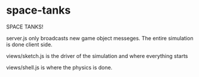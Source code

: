 # space-tanks
SPACE TANKS!

server.js only broadcasts new game object messeges. The entire simulation is done client side.

views/sketch.js is the driver of the simulation and where everything starts

views/shell.js is where the physics is done.
